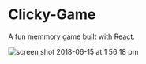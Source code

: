 # Clicky-Game
A fun memmory game built with React.

![screen shot 2018-06-15 at 1 56 18 pm](https://user-images.githubusercontent.com/33525322/41485018-798aad40-70a4-11e8-8b2d-7c5cbca25630.png)
